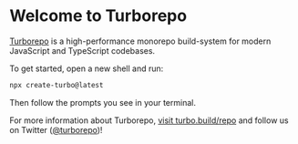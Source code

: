 # Welcome to Turborepo

[Turborepo](https://turbo.build/repo) is a high-performance monorepo build-system for modern JavaScript and TypeScript codebases.

To get started, open a new shell and run:

```sh
npx create-turbo@latest
```

Then follow the prompts you see in your terminal.

For more information about Turborepo, [visit turbo.build/repo](https://turbo.build/repo) and follow us on Twitter ([@turborepo](https://twitter.com/turborepo))!

<!--- change for test only (8) --->
